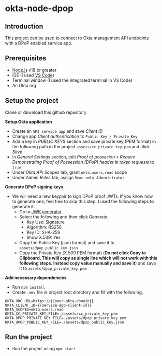 # okta-node-dpop

## Introduction

This project can be used to connect to Okta management API endpoints with a DPoP enabled service app.

## Prerequisites
* [Node.js](https://nodejs.org/en) v18 or greater
* IDE (I used [VS Code](https://code.visualstudio.com/))
* Terminal window (I used the integrated terminal in VS Code)
* An Okta org

## Setup the project

Clone or download this github repository

**Setup Okta application**
* Create an `API service app` and save *Client ID*
* Change app *Client authentication* to `Public Key / Private Key`
* Add a key in *PUBLIC KEYS* section and save private key (PEM format) in the following path in the project `assets/cc_private_key.pem` and click *Save*
* In *General Settings* section, edit *Proof of possesion* > *Require Demonstrating Proof of Possession (DPoP) header in token requests* to `true`
* Under *Okta API Scopes* tab, grant `okta.users.read` scope
* Under *Admin Roles* tab, assign `Read-only Administrator`

**Generate DPoP signing keys**
* We will need a new keypair to sign DPoP proof JWTs. If you know how to generate one, feel free to skip this step. I used the following steps to generate it.
    * Go to [JWK generator](https://mkjwk.org/)
    * Select the following and then click Generate.
        * Key Use: Signature
        * Algorithm: RS256
        * Key ID: SHA-256
        * Show X.509: Yes
    * Copy the Public Key (json format) and save it to `assets/dpop_public_key.json`
    * Copy the Private Key (X.509 PEM format) (**Do not click Copy to Clipboard. This will copy as single line which will not work with this following steps. Instead copy value manually and save it**) and save it to `assets/dpop_private_key.pem`

**Add necessary dependencies**
* Run `npm install`
* Create `.env` file in project root directory and fill with the following,
```
OKTA_ORG_URL=https://{{your-okta-domain}}
OKTA_CLIENT_ID={{service-app-client-id}}
OKTA_SCOPES=okta.users.read
OKTA_CC_PRIVATE_KEY_FILE=./assets/cc_private_key.pem
OKTA_DPOP_PRIVATE_KEY_FILE=./assets/dpop_private_key.pem
OKTA_DPOP_PUBLIC_KEY_FILE=./assets/dpop_public_key.json
```

## Run the project
* Run the project using `npm start`

